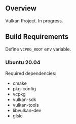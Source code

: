## Overview
Vulkan Project. In progress.

## Build Requirements
Define `VCPKG_ROOT` env variable.

### Ubuntu 20.04
Required dependencies:
- cmake
- pkg-config
- vcpkg
- vulkan-sdk
- vulkan-tools
- libvulkan-dev
- glslc
